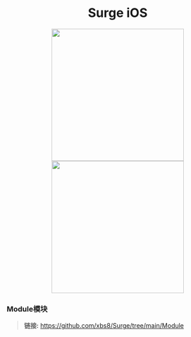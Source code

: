 <h1 align="center">Surge iOS</h1>

<p align="center">
<img src="https://raw.githubusercontent.com/xbs8/Surge/main/Surge.png" width="300"></img>
<img src="https://raw.githubusercontent.com/xbs8/Surge/main/Module.png" width="300"></img>
</p>

### Module模块
> **链接:** https://github.com/xbs8/Surge/tree/main/Module </br>
<br>
